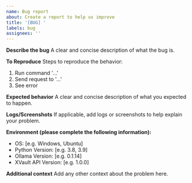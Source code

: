 ```yaml
---
name: Bug report
about: Create a report to help us improve
title: '[BUG] '
labels: bug
assignees: ''
---
```


**Describe the bug**
A clear and concise description of what the bug is.

**To Reproduce**
Steps to reproduce the behavior:
1. Run command '...'
2. Send request to '...'
3. See error

**Expected behavior**
A clear and concise description of what you expected to happen.

**Logs/Screenshots**
If applicable, add logs or screenshots to help explain your problem.

**Environment (please complete the following information):**
 - OS: [e.g. Windows, Ubuntu]
 - Python Version: [e.g. 3.8, 3.9]
 - Ollama Version: [e.g. 0.1.14]
 - XVault API Version: [e.g. 1.0.0]

**Additional context**
Add any other context about the problem here.
